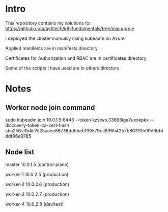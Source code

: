 # Intro
This repository contains my solutions for https://github.com/aytitech/k8sfundamentals/tree/main/proje

I deployed the cluster manually using kubeadm on Azure

Applied manifests are in manifests directory

Certificates for Authorization and RBAC are in certificates directory

Some of the scripts I have used are in others directory

# Notes
## Worker node join command
sudo kubeadm join 10.0.1.5:6443 --token kzstws.33668ige7uxokpkx --discovery-token-ca-cert-hash sha256:a1b4e7e25aaee86738ddbbebf39579ca836b42b7b80310b09d6bfdddf86e9785
## Node list
master		10.0.1.5    (control-plane)

worker-1	10.0.2.5    (production)

worker-2	10.0.2.6    (production)

worker-3	10.0.2.7    (production)

worker-4	10.0.2.8    (dev/test)

